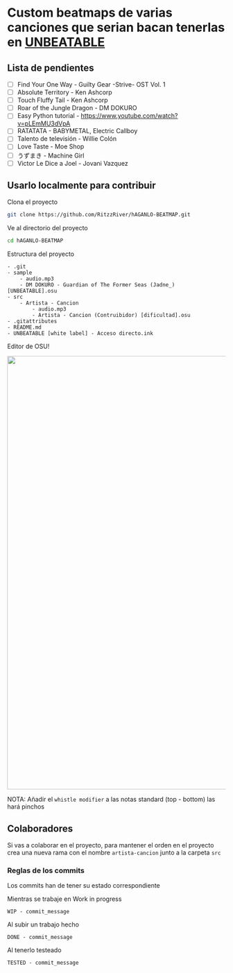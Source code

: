 # Custom beatmaps de varias canciones que serian bacan tenerlas en [UNBEATABLE](https://store.steampowered.com/app/1290490/UNBEATABLE_white_label/)

## Lista de pendientes
- [ ] Find Your One Way - Guilty Gear -Strive- OST Vol. 1
- [ ] Absolute Territory - Ken Ashcorp
- [ ] Touch Fluffy Tail - Ken Ashcorp
- [ ] Roar of the Jungle Dragon - DM DOKURO
- [ ] Easy Python tutorial - https://www.youtube.com/watch?v=pLEmMU3dVpA
- [ ] RATATATA - BABYMETAL, Electric Callboy
- [ ] Talento de televisión - Willie Colón
- [ ] Love Taste - Moe Shop
- [ ] うずまき - Machine Girl
- [ ] Victor Le Dice a Joel - Jovani Vazquez
## Usarlo localmente para contribuir

Clona el proyecto
```bash
git clone https://github.com/RitzzRiver/hAGANLO-BEATMAP.git
```

Ve al directorio del proyecto
```bash
cd hAGANLO-BEATMAP
```

Estructura del proyecto
```
- .git
- sample
    - audio.mp3
    - DM DOKURO - Guardian of The Former Seas (Jadne_) [UNBEATABLE].osu
- src
    - Artista - Cancion
        - audio.mp3
        - Artista - Cancion (Contruibidor) [dificultad].osu
- .gitattributes
- README.md
- UNBEATABLE [white label] - Acceso directo.ink
```

Editor de OSU!

<img src="https://steamuserimages-a.akamaihd.net/ugc/1789596235969224231/F7810B51CB97B8F27D310817F4AB3B6216761C89/" width="1000"/>

NOTA: Añadir el `whistle modifier` a las notas standard (top - bottom) las hará pinchos

## Colaboradores

Si vas a colaborar en el proyecto, para mantener el orden en el proyecto crea una nueva rama con el nombre `artista-cancion` junto a la carpeta `src`

### Reglas de los commits
Los commits han de tener su estado correspondiente

Mientras se trabaje en Work in progress
```
WIP - commit_message
```

Al subir un trabajo hecho
```
DONE - commit_message
```

Al tenerlo testeado
```
TESTED - commit_message
```